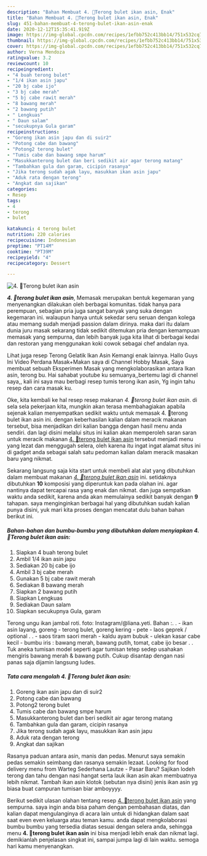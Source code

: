 ```yaml
---
description: "Bahan Membuat 4. 🍆Terong bulet ikan asin, Enak"
title: "Bahan Membuat 4. 🍆Terong bulet ikan asin, Enak"
slug: 451-bahan-membuat-4-terong-bulet-ikan-asin-enak
date: 2020-12-12T15:35:41.919Z
image: https://img-global.cpcdn.com/recipes/1efbb752c413bb14/751x532cq70/4-🍆terong-bulet-ikan-asin-foto-resep-utama.jpg
thumbnail: https://img-global.cpcdn.com/recipes/1efbb752c413bb14/751x532cq70/4-🍆terong-bulet-ikan-asin-foto-resep-utama.jpg
cover: https://img-global.cpcdn.com/recipes/1efbb752c413bb14/751x532cq70/4-🍆terong-bulet-ikan-asin-foto-resep-utama.jpg
author: Verna Mendoza
ratingvalue: 3.2
reviewcount: 10
recipeingredient:
- "4 buah terong bulet"
- "1/4 ikan asin japu"
- "20 bj cabe ijo"
- "3 bj cabe merah"
- "5 bj cabe rawit merah"
- "8 bawang merah"
- "2 bawang putih"
- " Lengkuas"
- " Daun salam"
- "secukupnya Gula garam"
recipeinstructions:
- "Goreng ikan asin japu dan di suir2"
- "Potong cabe dan bawang"
- "Potong2 terong bulet"
- "Tumis cabe dan bawang smpe harum"
- "Masukkanterong bulet dan beri sedikit air agar terong matang"
- "Tambahkan gula dan garam, cicipin rasanya"
- "Jika terong sudah agak layu, masukkan ikan asin japu"
- "Aduk rata dengan terong"
- "Angkat dan sajikan"
categories:
- Resep
tags:
- 4
- terong
- bulet

katakunci: 4 terong bulet 
nutrition: 220 calories
recipecuisine: Indonesian
preptime: "PT14M"
cooktime: "PT39M"
recipeyield: "4"
recipecategory: Dessert

---
```



![4. 🍆Terong bulet ikan asin](https://img-global.cpcdn.com/recipes/1efbb752c413bb14/751x532cq70/4-🍆terong-bulet-ikan-asin-foto-resep-utama.jpg)

<b><i>4. 🍆terong bulet ikan asin</i></b>, Memasak merupakan bentuk kegemaran yang menyenangkan dilakukan oleh berbagai komunitas. tidak hanya para perempuan, sebagian pria juga sangat banyak yang suka dengan kegemaran ini. walaupun hanya untuk sekedar seru seruan dengan kolega atau memang sudah menjadi passion dalam dirinya. maka dari itu dalam dunia juru masak sekarang tidak sedikit ditemukan pria dengan kemampuan memasak yang sempurna, dan lebih banyak juga kita lihat di berbagai kedai dan restoran yang menggunakan koki cowok sebagai chef andalan nya.

Lihat juga resep Terong Gelatik Ikan Asin Kemangi enak lainnya. Hallo Guys Ini Video Perdana Masak+Makan saya di Channel Hobby Masak, Saya membuat sebuah Eksperimen Masak yang mengkolaborasikan antara Ikan asin, terong bu. Hai sahabat youtube ku semuanya,,bertemu lagi di channel saya,, kali ini saya mau berbagi resep tumis terong ikan asin, Yg ingin tahu resep dan cara masak ku.

Oke, kita kembali ke hal resep resep makanan <i>4. 🍆terong bulet ikan asin</i>. di sela sela pekerjaan kita, mungkin akan terasa membahagiakan apabila sejenak kalian menyempatkan sedikit waktu untuk memasak 4. 🍆terong bulet ikan asin ini. dengan keberhasilan kalian dalam meracik makanan tersebut, bisa menjadikan diri kalian bangga dengan hasil menu anda sendiri. dan lagi disini melalui situs ini kalian akan memperoleh saran saran untuk meracik makanan <u>4. 🍆terong bulet ikan asin</u> tersebut menjadi menu yang lezat dan menggugah selera, oleh karena itu ingat ingat alamat situs ini di gadget anda sebagai salah satu pedoman kalian dalam meracik masakan baru yang nikmat.


Sekarang langsung saja kita start untuk membeli alat alat yang dibutuhkan dalam membuat makanan <u><i>4. 🍆terong bulet ikan asin</i></u> ini. setidaknya dibutuhkan <b>10</b> komposisi yang diperuntuk kan pada olahan ini. agar nantinya dapat tercapai rasa yang enak dan nikmat. dan juga sempatkan waktu anda sedikit, karena anda akan memulainya sedikit banyak dengan <b>9</b> tahapan. saya menginginkan berbagai hal yang dibutuhkan sudah kalian punya disini, yuk mari kita proses dengan mencatat dulu bahan bahan berikut ini.

<!--inarticleads1-->

##### Bahan-bahan dan bumbu-bumbu yang dibutuhkan dalam menyiapkan 4. 🍆Terong bulet ikan asin:

1. Siapkan 4 buah terong bulet
1. Ambil 1/4 ikan asin japu
1. Sediakan 20 bj cabe ijo
1. Ambil 3 bj cabe merah
1. Gunakan 5 bj cabe rawit merah
1. Sediakan 8 bawang merah
1. Siapkan 2 bawang putih
1. Siapkan  Lengkuas
1. Sediakan  Daun salam
1. Siapkan secukupnya Gula, garam


Terong ungu ikan jambal roti. foto: Instagram/@liana.yeti. Bahan :. . - ikan asin layang, goreng - terong bulet, goreng kering - pete - laos geprek / optional . . - saos tiram saori merah - kaldu ayam bubuk - ulekan kasar cabe kecil - bumbu iris : bawang merah, bawang putih, tomat, cabe ijo besar . . Tuk aneka tumisan model seperti agar tumisan tetep sedep usahakan mengiris bawang merah &amp; bawang putih. Cukup disantap dengan nasi panas saja dijamin langsung ludes. 

<!--inarticleads2-->

##### Tata cara mengolah 4. 🍆Terong bulet ikan asin:

1. Goreng ikan asin japu dan di suir2
1. Potong cabe dan bawang
1. Potong2 terong bulet
1. Tumis cabe dan bawang smpe harum
1. Masukkanterong bulet dan beri sedikit air agar terong matang
1. Tambahkan gula dan garam, cicipin rasanya
1. Jika terong sudah agak layu, masukkan ikan asin japu
1. Aduk rata dengan terong
1. Angkat dan sajikan


Rasanya paduan antara asin, manis dan pedas. Menurut saya semakin pedas semakin seimbang dan rasanya semakin lezaat. Looking for food delivery menu from Warteg Sederhana Lautze - Pasar Baru? Sajikan lodeh terong dan tahu dengan nasi hangat serta lauk ikan asin akan membuatnya lebih nikmat. Tambah ikan asin klotok (sebutan nya disini) jenis ikan asin yg biasa buat campuran tumisan biar amboyyyy. 

Berikut sedikit ulasan olahan tentang resep <u>4. 🍆terong bulet ikan asin</u> yang sempurna. saya ingin anda bisa paham dengan pembahasan diatas, dan kalian dapat mengulanginya di acara lain untuk di hidangkan dalam saat saat even even keluarga atau teman kamu. anda dapat mengkolaborasi bumbu bumbu yang tersedia diatas sesuai dengan selera anda, sehingga menu <b>4. 🍆terong bulet ikan asin</b> ini bisa menjadi lebih enak dan nikmat lagi. demikianlah penjelasan singkat ini, sampai jumpa lagi di lain waktu. semoga hari kamu menyenangkan.
